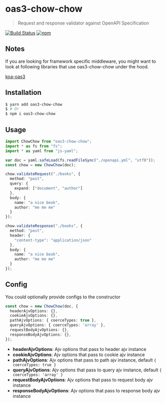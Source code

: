 # oas3-chow-chow

> Request and response validator against OpenAPI Specification

[![Build Status](https://travis-ci.org/atlassian/oas3-chow-chow.svg?branch=master)](https://travis-ci.org/supertong/oas3-chow-chow)
[![npm](https://img.shields.io/npm/v/oas3-chow-chow.svg?style=flat)](https://www.npmjs.com/package/oas3-chow-chow)

## Notes

If you are looking for framework specific middleware, you might want to look at following libraries that use oas3-chow-chow under the hood.

[koa-oas3](https://github.com/supertong/koa-oas3)

## Installation

```bash
$ yarn add oas3-chow-chow
$ # Or
$ npm i oas3-chow-chow
```

## Usage

```typescript
import ChowChow from "oas3-chow-chow";
import * as fs from "fs";
import * as yaml from "js-yaml";

var doc = yaml.safeLoad(fs.readFileSync("./openapi.yml", "utf8"));
const chow = new ChowChow(doc);

chow.validateRequest("./books", {
  method: "post",
  query: {
    expand: ["document", "author"]
  },
  body: {
    name: "a nice book",
    author: "me me me"
  }
});

chow.validateResponse("./books", {
  method: "post",
  header: {
    "content-type": "application/json"
  },
  body: {
    name: "a nice book",
    author: "me me me"
  }
});
```

## Config

You could optionally provide configs to the constructor
```typescript
const chow = new ChowChow(doc, {
  headerAjvOptions: {},
  cookieAjvOptions: {},
  pathAjvOptions: { coerceTypes: true },
  queryAjvOptions: { coerceTypes: 'array' },
  requestBodyAjvOptions: {},
  responseBodyAjvOptions: {},
});
```

* **headerAjvOptions**: Ajv options that pass to header ajv instance
* **cookieAjvOptions**: Ajv options that pass to cookie ajv instance
* **pathAjvOptions**: Ajv options that pass to path ajv instance, default `{ coerceTypes: true }`
* **queryAjvOptions**: Ajv options that pass to query ajv instance, default `{ coerceTypes: 'array' }`
* **requestBodyAjvOptions**: Ajv options that pass to request body ajv instance
* **responseBodyAjvOptions**: Ajv options that pass to response body ajv instance
